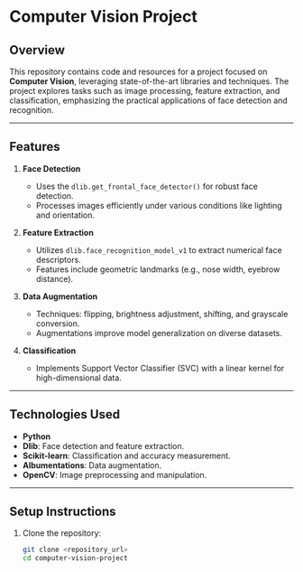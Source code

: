# Computer Vision Project

## **Overview**  
This repository contains code and resources for a project focused on **Computer Vision**, leveraging state-of-the-art libraries and techniques. The project explores tasks such as image processing, feature extraction, and classification, emphasizing the practical applications of face detection and recognition.

---

## **Features**  
1. **Face Detection**  
   - Uses the `dlib.get_frontal_face_detector()` for robust face detection.  
   - Processes images efficiently under various conditions like lighting and orientation.  

2. **Feature Extraction**  
   - Utilizes `dlib.face_recognition_model_v1` to extract numerical face descriptors.  
   - Features include geometric landmarks (e.g., nose width, eyebrow distance).  

3. **Data Augmentation**  
   - Techniques: flipping, brightness adjustment, shifting, and grayscale conversion.  
   - Augmentations improve model generalization on diverse datasets.  

4. **Classification**  
   - Implements Support Vector Classifier (SVC) with a linear kernel for high-dimensional data.  

---

## **Technologies Used**  
- **Python**  
- **Dlib**: Face detection and feature extraction.  
- **Scikit-learn**: Classification and accuracy measurement.  
- **Albumentations**: Data augmentation.  
- **OpenCV**: Image preprocessing and manipulation.

---

## **Setup Instructions**  
1. Clone the repository:  
   ```bash
   git clone <repository_url>
   cd computer-vision-project
